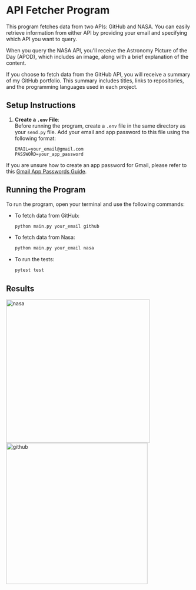 # API Fetcher Program

This program fetches data from two APIs: GitHub and NASA. You can easily retrieve information from either API by providing your email and specifying which API you want to query.

When you query the NASA API, you'll receive the Astronomy Picture of the Day (APOD), which includes an image, along with a brief explanation of the content. 

If you choose to fetch data from the GitHub API, you will receive a summary of my GitHub portfolio. This summary includes titles, links to repositories, and the programming languages used in each project.

## Setup Instructions

1. **Create a `.env` File**:  
   Before running the program, create a `.env` file in the same directory as your `send.py` file. Add your email and app password to this file using the following format:

   ```plaintext
   EMAIL=your_email@gmail.com
   PASSWORD=your_app_password
If you are unsure how to create an app password for Gmail, please refer to this [Gmail App Passwords Guide](https://support.google.com/mail/answer/185833?hl=en).

## Running the Program

To run the program, open your terminal and use the following commands:

- To fetch data from GitHub:
  ```bash
  python main.py your_email github
- To fetch data from Nasa:
  ```bash
  python main.py your_email nasa

- To run the tests:
  ```bash
  pytest test

## Results
<img width="390" alt="nasa" src="https://github.com/user-attachments/assets/4c225065-b0a1-4d6e-a72c-840eb86d9d48">

<img width="384" alt="github" src="https://github.com/user-attachments/assets/6405cf2b-7aca-4941-b497-673f337b181a">
